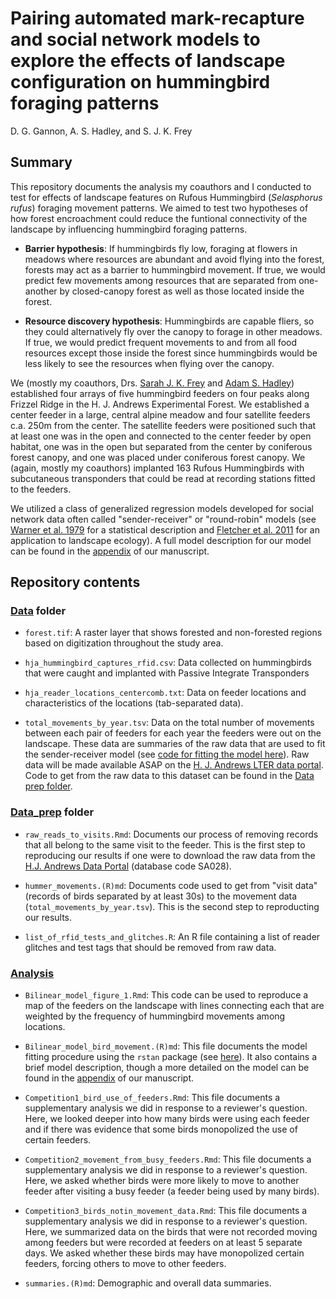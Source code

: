 # Pairing automated mark-recapture and social network models to explore the effects of landscape configuration on hummingbird foraging patterns

D. G. Gannon, A. S. Hadley, and S. J. K. Frey

## Summary

This repository documents the analysis my coauthors and I conducted to test for effects of landscape features on Rufous Hummingbird (*Selasphorus rufus*) foraging movement patterns. We aimed to test two hypotheses of how forest encroachment could reduce the funtional connectivity of the landscape by influencing hummingbird foraging patterns.

* **Barrier hypothesis**: If hummingbirds fly low, foraging at flowers in meadows where resources are abundant and avoid flying into the forest, forests may act as a barrier to hummingbird movement. If true, we would predict few movements among resources that are separated from one-another by closed-canopy forest as well as those located inside the forest.

* **Resource discovery hypothesis**: Hummingbirds are capable fliers, so they could alternatively fly over the canopy to forage in other meadows. If true, we would predict frequent movements to and from all food resources except those inside the forest since hummingbirds would be less likely to see the resources when flying over the canopy. 

We (mostly my coauthors, Drs. [Sarah J. K. Frey](http://sarahjkfrey.com/) and [Adam S. Hadley](https://www.forestbiodiversity.org/adam-hadley)) established four arrays of five hummingbird feeders on four peaks along Frizzel Ridge in the H. J. Andrews Experimental Forest. We established a center feeder in a large, central alpine meadow and four satellite feeders c.a. 250m from the center. The satellite feeders were positioned such that at least one was in the open and connected to the center feeder by open habitat, one was in the open but separated from the center by coniferous forest canopy, and one was placed under coniferous forest canopy. We (again, mostly my coauthors) implanted 163 Rufous Hummingbirds with subcutaneous transponders that could be read at recording stations fitted to the feeders. 

We utilized a class of generalized regression models developed for social network data often called "sender-receiver" or "round-robin" models (see [Warner et al. 1979](https://www.researchgate.net/publication/232567388_A_new_round_robin_analysis_of_variance_for_social_interaction_data) for a statistical description and [Fletcher et al. 2011](https://www-pnas-org.ezproxy.proxy.library.oregonstate.edu/content/108/48/19282) for an application to landscape ecology). A full model description for our model can be found in the [appendix](https://github.com/Dusty-Gannon/RUHU-movements/blob/main/Gannon_et_al_RSBL_ESM_appendixS1.pdf) of our manuscript.

## Repository contents

### [Data](https://github.com/Dusty-Gannon/RUHU-movements/tree/main/Data) folder

* `forest.tif`: A raster layer that shows forested and non-forested regions based on digitization throughout the study area.

* `hja_hummingbird_captures_rfid.csv`: Data collected on hummingbirds that were caught and implanted with Passive Integrate Transponders

* `hja_reader_locations_centercomb.txt`: Data on feeder locations and characteristics of the locations (tab-separated data).

* `total_movements_by_year.tsv`: Data on the total number of movements between each pair of feeders for each year the feeders were out on the landscape. These data are summaries of the raw data that are used to fit the sender-receiver model (see [code for fitting the model here](https://github.com/Dusty-Gannon/RUHU-movements/blob/main/Analysis/Bilinear_model_bird_movement.md)). Raw data will be made available ASAP on the [H. J. Andrews LTER data portal](http://andlter.forestry.oregonstate.edu/data/abstract.aspx?dbcode=SA028). Code to get from the raw data to this dataset can be found in the [Data prep folder](https://github.com/Dusty-Gannon/RUHU-movements/tree/main/Data_prep).

### [Data_prep](https://github.com/Dusty-Gannon/RUHU-movements/tree/main/Data_prep) folder

* `raw_reads_to_visits.Rmd`: Documents our process of removing records that all belong to the same visit to the feeder. This is the first step to reproducing our results if one were to download the raw data from the [H.J. Andrews Data Portal](https://andrewsforest.oregonstate.edu/data) (database code SA028).

* `hummer_movements.(R)md`: Documents code used to get from "visit data" (records of birds separated by at least 30s) to the movement data (`total_movements_by_year.tsv`). This is the second step to reproducting our results.

* `list_of_rfid_tests_and_glitches.R`: An R file containing a list of reader glitches and test tags that should be removed from raw data.

### [Analysis](https://github.com/Dusty-Gannon/RUHU-movements/tree/main/Analysis)

* `Bilinear_model_figure_1.Rmd`: This code can be used to reproduce a map of the feeders on the landscape with lines connecting each that are weighted by the frequency of hummingbird movements among locations.

* `Bilinear_model_bird_movement.(R)md`: This file documents the model fitting procedure using the `rstan` package (see [here](https://mc-stan.org/users/interfaces/rstan)). It also contains a brief model description, though a more detailed on the model can be found in the [appendix](https://github.com/Dusty-Gannon/RUHU-movements/blob/main/Gannon_et_al_RSBL_ESM_appendixS1.pdf) of our manuscript.

* `Competition1_bird_use_of_feeders.Rmd`: This file documents a supplementary analysis we did in response to a reviewer's question. Here, we looked deeper into how many birds were using each feeder and if there was evidence that some birds monopolized the use of certain feeders.

* `Competition2_movement_from_busy_feeders.Rmd`: This file documents a supplementary analysis we did in response to a reviewer's question. Here, we asked whether birds were more likely to move to another feeder after visiting a busy feeder (a feeder being used by many birds).

* `Competition3_birds_notin_movement_data.Rmd`: This file documents a supplementary analysis we did in response to a reviewer's question. Here, we summarized data on the birds that were not recorded moving among feeders but were recorded at feeders on at least 5 separate days. We asked whether these birds may have monopolized certain feeders, forcing others to move to other feeders.

* `summaries.(R)md`: Demographic and overall data summaries. 





